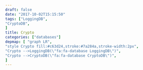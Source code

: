 ```yaml
---
draft: false
date: "2017-10-02T15:15:50"
tags: ["LoggingDB",
"CryptoDB",
]
title: Crypto
categories: ["databases"]
depmap: [ "graph LR",
"style Crypto fill:#c63d24,stroke:#7a284a,stroke-width:2px",
"Crypto -->LoggingDB(\"fa:fa-database LoggingDB\")",
"Crypto -->CryptoDB(\"fa:fa-database CryptoDB\")",
]
---
```

			